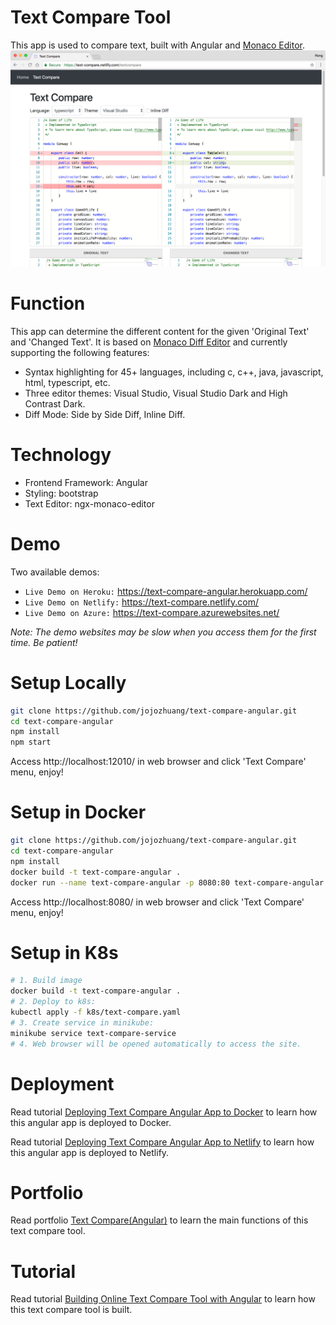 # Text Compare Tool
This app is used to compare text, built with Angular and [Monaco Editor](https://github.com/Microsoft/monaco-editor).
<kbd>![image](/src/assets/typescript.png)</kbd>

# Function
This app can determine the different content for the given 'Original Text' and 'Changed Text'. It is based on [Monaco Diff Editor](https://microsoft.github.io/monaco-editor/index.html) and currently supporting the following features:
* Syntax highlighting for 45+ languages, including c, c++, java, javascript, html, typescript, etc.
* Three editor themes: Visual Studio, Visual Studio Dark and High Contrast Dark.
* Diff Mode: Side by Side Diff, Inline Diff.

# Technology
* Frontend Framework: Angular
* Styling: bootstrap
* Text Editor: ngx-monaco-editor

# Demo
Two available demos:
* `Live Demo on Heroku:` <a href="https://text-compare-angular.herokuapp.com/" target="\_blank">https://text-compare-angular.herokuapp.com/</a>
* `Live Demo on Netlify:` <a href="https://text-compare.netlify.com/" target="\_blank">https://text-compare.netlify.com/</a>
* `Live Demo on Azure:` <a href="https://text-compare.azurewebsites.net/" target="\_blank">https://text-compare.azurewebsites.net/</a>

*Note: The demo websites may be slow when you access them for the first time. Be patient!*

# Setup Locally
```bash
git clone https://github.com/jojozhuang/text-compare-angular.git
cd text-compare-angular
npm install
npm start
```
Access http://localhost:12010/ in web browser and click 'Text Compare' menu, enjoy!

# Setup in Docker
```bash
git clone https://github.com/jojozhuang/text-compare-angular.git
cd text-compare-angular
npm install
docker build -t text-compare-angular .
docker run --name text-compare-angular -p 8080:80 text-compare-angular
```
Access http://localhost:8080/ in web browser and click 'Text Compare' menu, enjoy!

# Setup in K8s

```sh
# 1. Build image
docker build -t text-compare-angular .
# 2. Deploy to k8s:
kubectl apply -f k8s/text-compare.yaml
# 3. Create service in minikube:
minikube service text-compare-service
# 4. Web browser will be opened automatically to access the site.
```

# Deployment
Read tutorial [Deploying Text Compare Angular App to Docker](https://jojozhuang.github.io/tutorial/deploying-text-compare-angular-app-to-docker) to learn how this angular app is deployed to Docker.

Read tutorial [Deploying Text Compare Angular App to Netlify](https://jojozhuang.github.io/tutorial/deploying-text-compare-angular-app-to-netlify) to learn how this angular app is deployed to Netlify.

# Portfolio
Read portfolio [Text Compare(Angular)](https://jojozhuang.github.io/project/text-compare-angular) to learn the main functions of this text compare tool.

# Tutorial
Read tutorial [Building Online Text Compare Tool with Angular](https://jojozhuang.github.io/tutorial/building-online-text-compare-tool-with-angular) to learn how this text compare tool is built.
